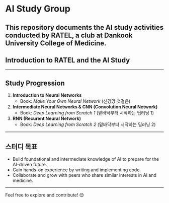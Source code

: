 # AI Study Group
This repository documents the AI study activities conducted by **RATEL**, a club at Dankook University College of Medicine.
---
## Introduction to RATEL and the AI Study

---
## Study Progression
1. **Introduction to Neural Networks**
   - Book: *Make Your Own Neural Network* (신경망 첫걸음)
2. **Intermediate Neural Networks & CNN (Convolution Neural Network)**
   - Book: *Deep Learning from Scratch 1* (밑바닥부터 시작하는 딥러닝 1)
3. **RNN (Recurent Neural Network)**
   - Book: *Deep Learning from Scratch 2* (밑바닥부터 시작하는 딥러닝 2)
---
## 스터디 목표
- Build foundational and intermediate knowledge of AI to prepare for the AI-driven future.  
- Gain hands-on experience by writing and implementing code.  
- Collaborate and grow with peers who share similar interests in AI and medicine.  
---
Feel free to explore and contribute! 😊

